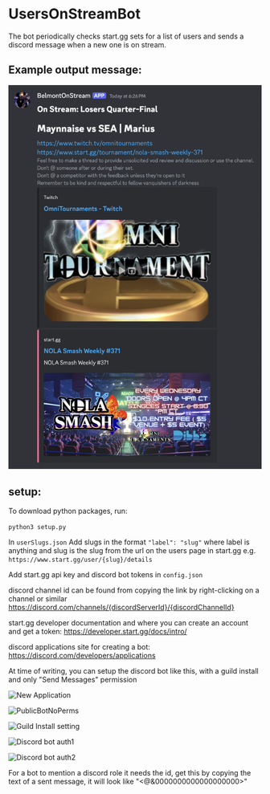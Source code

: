 # UsersOnStreamBot
The bot periodically checks start.gg sets for a list of users and sends a discord message when a new one is on stream.

## Example output message:

![Output Discord Message with stream link](images/ExampleOutputMessage.png)


## setup:
To download python packages, run:

```python3 setup.py```

In `userSlugs.json` Add slugs in the format `"label": "slug"` where label is anything and slug is the slug from the url on the users page in start.gg e.g. `https://www.start.gg/user/{slug}/details`

Add start.gg api key and discord bot tokens in `config.json`

discord channel id can be found from copying the link by right-clicking on a channel or similar
https://discord.com/channels/{discordServerId}/{discordChannelId}

start.gg developer documentation and where you can create an account and get a token:
https://developer.start.gg/docs/intro/

discord applications site for creating a bot:
https://discord.com/developers/applications

At time of writing, you can setup the discord bot like this, with a guild install and only "Send Messages" permission 

![New Application](images/NewApplication.png)


![PublicBotNoPerms](images/PublicBotNoPerms.png)


![Guild Install setting](images/GuildInstall.png)


![Discord bot auth1](images/ExOauth1.png)


![Discord bot auth2](images/ExOauth2.png)

For a bot to mention a discord role it needs the id, get this by copying the text of a sent message, it will look like "<@&0000000000000000000>"

